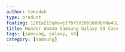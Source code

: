 ```yaml
---
author: tokodab
type: product
featimg: 126EaZiSqmvwjtT6XtV20bG6GUbYdw4GL
title: Wonder Woman Samsung Galaxy S9 Case
tags: [samsung, galaxy, s9]
category: [samsung]
---
```

